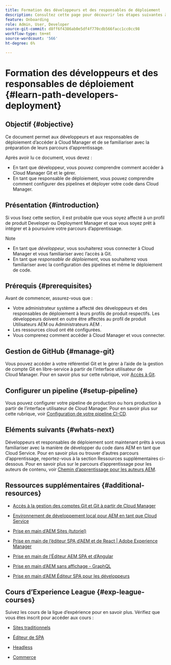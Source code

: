 ```yaml
---
title: Formation des développeurs et des responsables de déploiement
description: Consultez cette page pour découvrir les étapes suivantes à suivre après l’accès, si vous êtes un développeur ou un responsable de déploiement
feature: Onboarding
role: Admin, User, Developer
source-git-commit: d8ff6f4386ab0e5df4f770cdb566facc1cc0cc98
workflow-type: tm+mt
source-wordcount: '566'
ht-degree: 6%

---
```


# Formation des développeurs et des responsables de déploiement {#learn-path-developers-deployment}

## Objectif {#objective}

Ce document permet aux développeurs et aux responsables de déploiement d’accéder à Cloud Manager et de se familiariser avec la préparation de leurs parcours d’apprentissage.

Après avoir lu ce document, vous devez :

* En tant que développeur, vous pouvez comprendre comment accéder à Cloud Manager Git et le gérer.
* En tant que responsable de déploiement, vous pouvez comprendre comment configurer des pipelines et déployer votre code dans Cloud Manager.

## Présentation {#introduction}

Si vous lisez cette section, il est probable que vous soyez affecté à un profil de produit Developer ou Deployment Manager et que vous soyez prêt à intégrer et à poursuivre votre parcours d’apprentissage.

>[!NOTE]
>* En tant que *développeur*, vous souhaiterez vous connecter à Cloud Manager et vous familiariser avec l’accès à Git.
>* En tant que *responsable de déploiement*, vous souhaiterez vous familiariser avec la configuration des pipelines et même le déploiement de code.


## Prérequis {#prerequisites}

Avant de commencer, assurez-vous que :

* Votre administrateur système a affecté des développeurs et des responsables de déploiement à leurs profils de produit respectifs. Les développeurs doivent en outre être affectés au profil de produit Utilisateurs AEM ou Administrateurs AEM .
* Les ressources cloud ont été configurées.
* Vous comprenez comment accéder à Cloud Manager et vous connecter.

## Gestion de GitHub {#manage-git}

Vous pouvez accéder à votre référentiel Git et le gérer à l’aide de la gestion de compte Git en libre-service à partir de l’interface utilisateur de Cloud Manager.
Pour en savoir plus sur cette rubrique, voir [Accès à Git](https://experienceleague.adobe.com/docs/experience-manager-cloud-service/implementing/managing-code/accessing-git.html?lang=en).

## Configurer un pipeline {#setup-pipeline}

Vous pouvez configurer votre pipeline de production ou hors production à partir de l’interface utilisateur de Cloud Manager.
Pour en savoir plus sur cette rubrique, voir [Configuration de votre pipeline CI-CD](https://experienceleague.adobe.com/docs/experience-manager-cloud-service/implementing/using-cloud-manager/configure-pipeline.html?lang=en).

## Eléments suivants {#whats-next}

Développeurs et responsables de déploiement sont maintenant prêts à vous familiariser avec la manière de développer du code dans AEM en tant que Cloud Service. Pour en savoir plus ou trouver d’autres parcours d’apprentissage, reportez-vous à la section Ressources supplémentaires ci-dessous. Pour en savoir plus sur le parcours d’apprentissage pour les auteurs de contenu, voir [Chemin d’apprentissage pour les auteurs AEM](/help/journey-onboarding/sysadmin/learning-path-aem-users.md).

## Ressources supplémentaires {#additional-resources}

* [Accès à la gestion des comptes Git et Git à partir de Cloud Manager](https://experienceleague.adobe.com/docs/experience-manager-cloud-service/implementing/managing-code/accessing-git.html?lang=en)

* [Environnement de développement local pour AEM en tant que Cloud Service](https://experienceleague.adobe.com/docs/experience-manager-learn/cloud-service/local-development-environment-set-up/overview.html)

* [Prise en main d’AEM Sites (tutoriel)](https://experienceleague.adobe.com/docs/experience-manager-learn/getting-started-wknd-tutorial-develop/overview.html)

* [Prise en main de l’éditeur SPA d’AEM et de React | Adobe Experience Manager](https://experienceleague.adobe.com/docs/experience-manager-learn/getting-started-with-aem-headless/spa-editor/react/overview.html?lang=en)

* [Prise en main de l’Éditeur AEM SPA et d’Angular](https://experienceleague.adobe.com/docs/experience-manager-learn/getting-started-with-aem-headless/spa-editor/angular/overview.html?lang=en)

* [Prise en main d’AEM sans affichage - GraphQL](https://experienceleague.adobe.com/docs/experience-manager-learn/getting-started-with-aem-headless/graphql/overview.html?lang=en)

* [Prise en main d’AEM Éditeur SPA pour les développeurs](https://experienceleague.adobe.com/?Solution=Experience+Manager&amp;Solution=Experience+Manager+Sites&amp;Solution=Experience+Manager+Forms&amp;Solution=Experience+Manager+Screens#courses)

## Cours d’Experience League {#exp-league-courses}

Suivez les cours de la ligue d’expérience pour en savoir plus. Vérifiez que vous êtes inscrit pour accéder aux cours :

* [Sites traditionnels](https://experienceleague.adobe.com/?Solution=Experience+Manager&amp;Solution=Experience+Manager+Sites&amp;Solution=Experience+Manager+Forms&amp;Solution=Experience+Manager+Screens#courses)

* [Éditeur de SPA](https://experienceleague.adobe.com/?Solution=Experience+Manager&amp;Solution=Experience+Manager+Sites&amp;Solution=Experience+Manager+Forms&amp;Solution=Experience+Manager+Screens#courses)

* [Headless](https://experienceleague.adobe.com/?Solution=Experience+Manager&amp;Solution=Experience+Manager+Sites&amp;Solution=Experience+Manager+Forms&amp;Solution=Experience+Manager+Screens#courses)

* [Commerce](https://experienceleague.adobe.com/?Solution=Experience+Manager&amp;Solution=Experience+Manager+Sites&amp;Solution=Experience+Manager+Forms&amp;Solution=Experience+Manager+Screens#courses)
